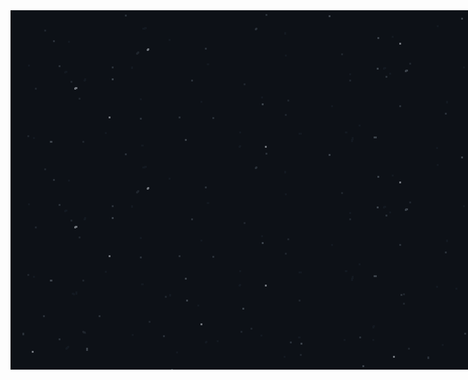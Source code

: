 <img  align="center" src="./stars.png" style="position:absolute" >

<h1 align="center">:zap: FedYou :musical_note: </h1>
<p align="center">
  <a href="">
   <img src="https://skillicons.dev/icons?i=js,html,css,nodejs" />
  </a>
</p>


<p align="center">🔗 Links</p>
<p align="center">
<a href="https://instagram.com/fedyouu">
   <img src="https://img.shields.io/badge/Instagram-E4405F?style=for-the-badge&logo=instagram&logoColor=white" />
</a>
</p>
<p align="center">
<a href="https://github.com/StudiosYouBedrock/">
   <img src="https://img.shields.io/badge/StudiosYouBedrock-CD5600?style=for-the-badge&logo=github&logoColor=white" />
</a>
</p>
<img  align="center" src="./stars.png" style="position:absolute" >

